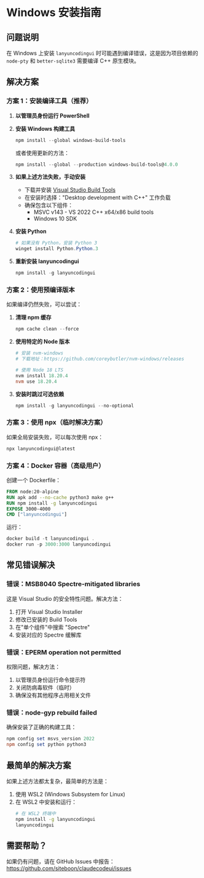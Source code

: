 # Windows 安装指南

## 问题说明

在 Windows 上安装 `lanyuncodingui` 时可能遇到编译错误，这是因为项目依赖的 `node-pty` 和 `better-sqlite3` 需要编译 C++ 原生模块。

## 解决方案

### 方案 1：安装编译工具（推荐）

1. **以管理员身份运行 PowerShell**

2. **安装 Windows 构建工具**
   ```powershell
   npm install --global windows-build-tools
   ```
   
   或者使用更新的方法：
   ```powershell
   npm install --global --production windows-build-tools@4.0.0
   ```

3. **如果上述方法失败，手动安装**
   - 下载并安装 [Visual Studio Build Tools](https://visualstudio.microsoft.com/downloads/#build-tools-for-visual-studio-2022)
   - 在安装时选择："Desktop development with C++" 工作负载
   - 确保包含以下组件：
     - MSVC v143 - VS 2022 C++ x64/x86 build tools
     - Windows 10 SDK

4. **安装 Python**
   ```powershell
   # 如果没有 Python，安装 Python 3
   winget install Python.Python.3
   ```

5. **重新安装 lanyuncodingui**
   ```powershell
   npm install -g lanyuncodingui
   ```

### 方案 2：使用预编译版本

如果编译仍然失败，可以尝试：

1. **清理 npm 缓存**
   ```powershell
   npm cache clean --force
   ```

2. **使用特定的 Node 版本**
   ```powershell
   # 安装 nvm-windows
   # 下载地址：https://github.com/coreybutler/nvm-windows/releases
   
   # 使用 Node 18 LTS
   nvm install 18.20.4
   nvm use 18.20.4
   ```

3. **安装时跳过可选依赖**
   ```powershell
   npm install -g lanyuncodingui --no-optional
   ```

### 方案 3：使用 npx（临时解决方案）

如果全局安装失败，可以每次使用 npx：

```powershell
npx lanyuncodingui@latest
```

### 方案 4：Docker 容器（高级用户）

创建一个 Dockerfile：

```dockerfile
FROM node:20-alpine
RUN apk add --no-cache python3 make g++ 
RUN npm install -g lanyuncodingui
EXPOSE 3000-4000
CMD ["lanyuncodingui"]
```

运行：
```powershell
docker build -t lanyuncodingui .
docker run -p 3000:3000 lanyuncodingui
```

## 常见错误解决

### 错误：MSB8040 Spectre-mitigated libraries
这是 Visual Studio 的安全特性问题。解决方法：
1. 打开 Visual Studio Installer
2. 修改已安装的 Build Tools
3. 在"单个组件"中搜索 "Spectre"
4. 安装对应的 Spectre 缓解库

### 错误：EPERM operation not permitted
权限问题，解决方法：
1. 以管理员身份运行命令提示符
2. 关闭防病毒软件（临时）
3. 确保没有其他程序占用相关文件

### 错误：node-gyp rebuild failed
确保安装了正确的构建工具：
```powershell
npm config set msvs_version 2022
npm config set python python3
```

## 最简单的解决方案

如果上述方法都太复杂，最简单的方法是：

1. 使用 WSL2 (Windows Subsystem for Linux)
2. 在 WSL2 中安装和运行：
   ```bash
   # 在 WSL2 终端中
   npm install -g lanyuncodingui
   lanyuncodingui
   ```

## 需要帮助？

如果仍有问题，请在 GitHub Issues 中报告：
https://github.com/siteboon/claudecodeui/issues